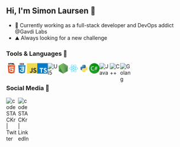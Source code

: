 ## Hi, I'm Simon Laursen 👋
- 🏢 Currently working as a full-stack developer and DevOps addict @Gavdi Labs
- ⛰️ Always looking for a new challenge

### Tools & Languages 🧰
[<img align="left" alt="HTML5" width="28px" src="https://raw.githubusercontent.com/github/explore/80688e429a7d4ef2fca1e82350fe8e3517d3494d/topics/html/html.png" />][HTML]
[<img align="left" alt="CSS" width="28px" src="https://raw.githubusercontent.com/github/explore/80688e429a7d4ef2fca1e82350fe8e3517d3494d/topics/css/css.png" />][CSS]
[<img align="left" alt="JavaScript" width="28px" src="https://raw.githubusercontent.com/github/explore/80688e429a7d4ef2fca1e82350fe8e3517d3494d/topics/javascript/javascript.png" />][JavaScript]
[<img align="left" alt="TypeScript" width="28px" src="https://raw.githubusercontent.com/github/explore/80688e429a7d4ef2fca1e82350fe8e3517d3494d/topics/typescript/typescript.png" />][TypeScript]
[<img align="left" alt="UI5" width="28px" src="https://sap.github.io/ui5-webcomponents/assets/images/logo.png" />][UI5]
[<img align="left" alt="NodeJS" width="28px" src="https://raw.githubusercontent.com/github/explore/80688e429a7d4ef2fca1e82350fe8e3517d3494d/topics/nodejs/nodejs.png" />][NodeJS]
[<img align="left" alt="React" width="28px" src="https://raw.githubusercontent.com/github/explore/80688e429a7d4ef2fca1e82350fe8e3517d3494d/topics/react/react.png" />][React]
[<img align="left" alt="Python" width="28px" src="https://raw.githubusercontent.com/github/explore/80688e429a7d4ef2fca1e82350fe8e3517d3494d/topics/python/python.png" />][Python]
[<img align="left" alt="C#" width="28px" src="https://raw.githubusercontent.com/github/explore/80688e429a7d4ef2fca1e82350fe8e3517d3494d/topics/csharp/csharp.png" />][CSharp]
[<img align="left" alt="Java" width="28px" src="https://i.pinimg.com/originals/f1/ea/a7/f1eaa7278f64e27128e062a3de918265.png" />][Java]
[<img align="left" alt="C++" width="28px" src="https://raw.githubusercontent.com/isocpp/logos/master/cpp_logo.png" />][CPlusPlus]
<img align="left" alt="Golang" width="28px" src="https://external-content.duckduckgo.com/iu/?u=https%3A%2F%2Fcdn.icon-icons.com%2Ficons2%2F2699%2FPNG%2F512%2Fgolang_logo_icon_171073.png&f=1&nofb=1" />

<br/><br/>

### Social Media 💬
[<img align="left" alt="codeSTACKr | Twitter" width="32px" src="https://cdn.jsdelivr.net/npm/simple-icons@v3/icons/twitter.svg"/>][twitter]
[<img align="left" alt="codeSTACKr | LinkedIn" width="32px" src="https://cdn.jsdelivr.net/npm/simple-icons@v3/icons/linkedin.svg"/>][linkedin]

[twitter]: https://twitter.com/simonvlaursen 
[linkedin]: https://www.linkedin.com/in/simon-vestergaard-laursen-7b98406a/
[HTML]: https://developer.mozilla.org/en-US/docs/Web/HTML
[CSS]: https://www.w3schools.com/css/css_intro.asp
[JavaScript]: https://developer.mozilla.org/en-US/docs/Web/JavaScript
[TypeScript]: https://www.typescriptlang.org/
[CSharp]: https://docs.microsoft.com/en-us/dotnet/csharp/
[Java]: https://www.java.com/en/
[CPlusPlus]: https://en.wikipedia.org/wiki/C%2B%2B
[NodeJS]: https://nodejs.org/en/
[UI5]: https://sapui5.hana.ondemand.com/ 
[Unity]: https://unity.com/
[Unreal]: https://www.unrealengine.com/en-US/
[MonoGame]: https://www.monogame.net/
[React]: https://reactjs.org/
[Python]: https://www.python.org/
